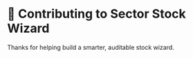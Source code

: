 # 🤝 Contributing to Sector Stock Wizard

Thanks for helping build a smarter, auditable stock wizard.
